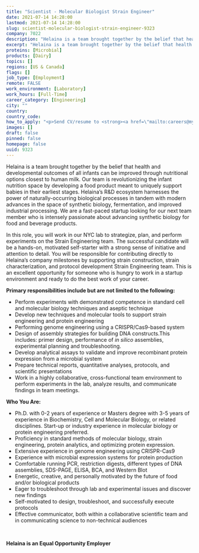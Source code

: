 ```yaml
---
title: "Scientist - Molecular Biologist Strain Engineer"
date: 2021-07-14 14:28:00
lastmod: 2021-07-14 14:28:00
slug: scientist-molecular-biologist-strain-engineer-9323
company: 7022
description: "Helaina is a team brought together by the belief that health and developmental outcomes of all infants can be improved through nutritional options closest to human milk. Our team is revolutionizing the infant nutrition space by developing a food product meant to uniquely support babies in their earliest stages. Helaina’s R&D ecosystem harnesses the power of naturally-occurring biological processes in tandem with modern advances in the space of synthetic biology, fermentation, and improved industrial processing."
excerpt: "Helaina is a team brought together by the belief that health and developmental outcomes of all infants can be improved through nutritional options closest to human milk. Our team is revolutionizing the infant nutrition space by developing a food product meant to uniquely support babies in their earliest stages. Helaina’s R&D ecosystem harnesses the power of naturally-occurring biological processes in tandem with modern advances in the space of synthetic biology, fermentation, and improved industrial processing."
proteins: [Microbial]
products: [Dairy]
topics: []
regions: [US & Canada]
flags: []
job_type: [Employment]
remote: FALSE
work_environment: [Laboratory]
work_hours: [Full-Time]
career_category: [Engineering]
city: ""
country: 
country_code: 
how_to_apply: "<p>Send CV/resume to <strong><a href=\"mailto:careers@myhelaina.com\">careers@myhelaina.com</a></strong></p>"
images: []
draft: false
pinned: false
homepage: false
uuid: 9323
---
```

<p>Helaina is a team brought together by the belief that health and developmental outcomes of all infants can be improved through nutritional options closest to human milk. Our team is revolutionizing the infant nutrition space by developing a food product meant to uniquely support babies in their earliest stages. Helaina’s R&D ecosystem harnesses the power of naturally-occurring biological processes in tandem with modern advances in the space of synthetic biology, fermentation, and improved industrial processing. We are a fast-paced startup looking for our next team member who is intensely passionate about advancing synthetic biology for food and beverage products. </p>
<p>In this role, you will work in our NYC lab to strategize, plan, and perform experiments on the Strain Engineering team. The successful candidate will be a hands-on, motivated self-starter with a strong sense of initiative and attention to detail. You will be responsible for contributing directly to Helaina’s company milestones by supporting strain construction, strain characterization, and protocol development Strain Engineering team. This is an excellent opportunity for someone who is hungry to work in a startup environment and ready to do the best work of your career. </p>
<p><strong>Primary responsibilities include but are not limited to the following: </strong></p>
<ul>
<li>Perform experiments with demonstrated competence in standard cell and molecular biology techniques and aseptic technique </li>
<li>Develop new techniques and molecular tools to support strain engineering and protein engineering </li>
<li>Performing genome engineering using a CRISPR/Cas9-based system</li>
<li>Design of assembly strategies for building DNA constructs.This includes: primer design, performance of <em>in silico </em>assemblies, experimental planning and troubleshooting. </li>
<li>Develop analytical assays to validate and improve recombinant protein expression from a microbial system </li>
<li>Prepare technical reports, quantitative analyses, protocols, and scientific presentations </li>
<li>Work in a highly collaborative, cross-functional team environment to perform experiments in the lab, analyze results, and communicate findings in team meetings. </li>
</ul>
<p><strong>Who You Are:</strong><strong> </strong></p>
<ul>
<li>Ph.D. with 0-2 years of experience or Masters degree with 3-5 years of experience in Biochemistry, Cell and Molecular Biology, or related disciplines. Start-up or industry experience in molecular biology or protein engineering preferred. </li>
<li>Proficiency in standard methods of molecular biology, strain engineering, protein analytics, and optimizing protein expression. </li>
<li>Extensive experience in genome engineering using CRISPR-Cas9</li>
<li>Experience with microbial expression systems for protein production </li>
<li>Comfortable running PCR, restriction digests, different types of DNA assemblies, SDS-PAGE, ELISA, BCA, and Western Blot </li>
<li>Energetic, creative, and personally motivated by the future of food and/or biological products </li>
<li>Eager to troubleshoot through lab and experimental issues and discover new findings</li>
<li>Self-motivated to design, troubleshoot, and successfully execute protocols </li>
<li>Effective communicator, both within a collaborative scientific team and in communicating science to non-technical audiences</li>
</ul>
<p> </p>
<p><strong>Helaina is an Equal Opportunity Employer</strong></p>
